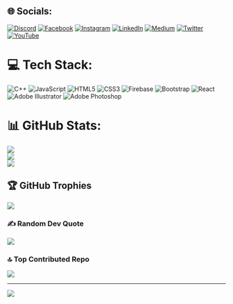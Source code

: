 
## 🌐 Socials:
[![Discord](https://img.shields.io/badge/Discord-%237289DA.svg?logo=discord&logoColor=white)](https://discord.gg/Hamizz#0608) [![Facebook](https://img.shields.io/badge/Facebook-%231877F2.svg?logo=Facebook&logoColor=white)](https://facebook.com/HamizMuzaffar) [![Instagram](https://img.shields.io/badge/Instagram-%23E4405F.svg?logo=Instagram&logoColor=white)](https://instagram.com/hamizmuzaffar) [![LinkedIn](https://img.shields.io/badge/LinkedIn-%230077B5.svg?logo=linkedin&logoColor=white)](https://www.linkedin.com/in/hamiz-muzaffer-28b160287/) [![Medium](https://img.shields.io/badge/Medium-12100E?logo=medium&logoColor=white)](https://medium.com/@muzafferhamiz) [![Twitter](https://img.shields.io/badge/Twitter-%231DA1F2.svg?logo=Twitter&logoColor=white)](https://twitter.com/@hamiz_muzaffer) [![YouTube](https://img.shields.io/badge/YouTube-%23FF0000.svg?logo=YouTube&logoColor=white)](https://youtube.com/@@hamizmuzaffar9754) 

# 💻 Tech Stack:
![C++](https://img.shields.io/badge/c++-%2300599C.svg?style=for-the-badge&logo=c%2B%2B&logoColor=white) ![JavaScript](https://img.shields.io/badge/javascript-%23323330.svg?style=for-the-badge&logo=javascript&logoColor=%23F7DF1E) ![HTML5](https://img.shields.io/badge/html5-%23E34F26.svg?style=for-the-badge&logo=html5&logoColor=white) ![CSS3](https://img.shields.io/badge/css3-%231572B6.svg?style=for-the-badge&logo=css3&logoColor=white) ![Firebase](https://img.shields.io/badge/firebase-%23039BE5.svg?style=for-the-badge&logo=firebase) ![Bootstrap](https://img.shields.io/badge/bootstrap-%23563D7C.svg?style=for-the-badge&logo=bootstrap&logoColor=white) ![React](https://img.shields.io/badge/react-%2320232a.svg?style=for-the-badge&logo=react&logoColor=%2361DAFB) ![Adobe Illustrator](https://img.shields.io/badge/adobeillustrator-%23FF9A00.svg?style=for-the-badge&logo=adobeillustrator&logoColor=white) ![Adobe Photoshop](https://img.shields.io/badge/adobephotoshop-%2331A8FF.svg?style=for-the-badge&logo=adobephotoshop&logoColor=white)
# 📊 GitHub Stats:
![](https://github-readme-stats.vercel.app/api?username=HamizMuzaffer&theme=dark&hide_border=false&include_all_commits=false&count_private=false)<br/>
![](https://github-readme-streak-stats.herokuapp.com/?user=HamizMuzaffer&theme=dark&hide_border=false)<br/>
![](https://github-readme-stats.vercel.app/api/top-langs/?username=HamizMuzaffer&theme=dark&hide_border=false&include_all_commits=false&count_private=false&layout=compact)

## 🏆 GitHub Trophies
![](https://github-profile-trophy.vercel.app/?username=HamizMuzaffer&theme=gruvbox&no-frame=false&no-bg=true&margin-w=4)

### ✍️ Random Dev Quote
![](https://quotes-github-readme.vercel.app/api?type=horizontal&theme=radical)

### 🔝 Top Contributed Repo
![](https://github-contributor-stats.vercel.app/api?username=HamizMuzaffer&limit=5&theme=dark&combine_all_yearly_contributions=true)

---
[![](https://visitcount.itsvg.in/api?id=HamizMuzaffer&icon=0&color=0)](https://visitcount.itsvg.in)

<!-- Proudly created with GPRM ( https://gprm.itsvg.in ) -->
